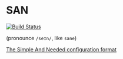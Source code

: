 # SAN

[![Build Status](https://travis-ci.org/bloom4242/san.svg?branch=master)](https://travis-ci.org/bloom42/san)

(pronounce `/seɪn/`, like `sane`)

[The Simple And Needed configuration format](https://opensource.bloom.sh/san)
